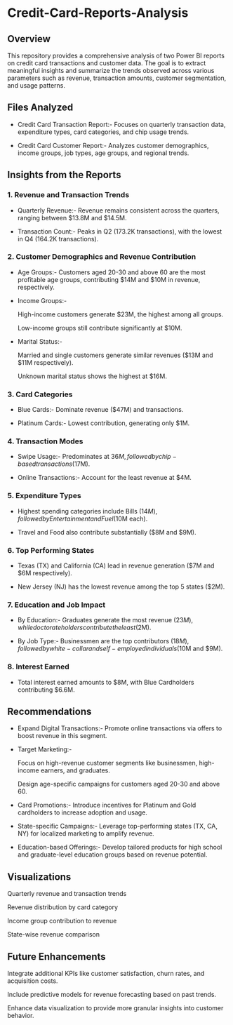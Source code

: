 # Credit-Card-Reports-Analysis

## Overview
This repository provides a comprehensive analysis of two Power BI reports on credit card transactions and customer data. The goal is to extract meaningful insights and summarize the trends observed across various parameters such as revenue, transaction amounts, customer segmentation, and usage patterns.

## Files Analyzed
- Credit Card Transaction Report:-
  Focuses on quarterly transaction data, expenditure types, card categories, and chip usage trends.

- Credit Card Customer Report:-
  Analyzes customer demographics, income groups, job types, age groups, and regional trends.

## Insights from the Reports
### 1. Revenue and Transaction Trends
- Quarterly Revenue:- Revenue remains consistent across the quarters, ranging between $13.8M and $14.5M.

- Transaction Count:- Peaks in Q2 (173.2K transactions), with the lowest in Q4 (164.2K transactions).

### 2. Customer Demographics and Revenue Contribution
- Age Groups:- Customers aged 20-30 and above 60 are the most profitable age groups, contributing $14M and $10M in revenue, respectively.

- Income Groups:-
  
  High-income customers generate $23M, the highest among all groups.
  
  Low-income groups still contribute significantly at $10M.

- Marital Status:-

  Married and single customers generate similar revenues ($13M and $11M respectively).

  Unknown marital status shows the highest at $16M.

### 3. Card Categories
- Blue Cards:- Dominate revenue ($47M) and transactions.

- Platinum Cards:- Lowest contribution, generating only $1M.

### 4. Transaction Modes
- Swipe Usage:- Predominates at $36M, followed by chip-based transactions ($17M).

- Online Transactions:- Account for the least revenue at $4M.

### 5. Expenditure Types
- Highest spending categories include Bills ($14M), followed by Entertainment and Fuel ($10M each).

- Travel and Food also contribute substantially ($8M and $9M).

### 6. Top Performing States
- Texas (TX) and California (CA) lead in revenue generation ($7M and $6M respectively).

- New Jersey (NJ) has the lowest revenue among the top 5 states ($2M).

### 7. Education and Job Impact
- By Education:- 
Graduates generate the most revenue ($23M), while doctorate holders contribute the least ($2M).

- By Job Type:- 
Businessmen are the top contributors ($18M), followed by white-collar and self-employed individuals ($10M and $9M).

### 8. Interest Earned
- Total interest earned amounts to $8M, with Blue Cardholders contributing $6.6M.

## Recommendations
- Expand Digital Transactions:-
  Promote online transactions via offers to boost revenue in this segment.

- Target Marketing:-

  Focus on high-revenue customer segments like businessmen, high-income earners, and graduates.

  Design age-specific campaigns for customers aged 20-30 and above 60.

- Card Promotions:- 
  Introduce incentives for Platinum and Gold cardholders to increase adoption and usage.

- State-specific Campaigns:- 
  Leverage top-performing states (TX, CA, NY) for localized marketing to amplify revenue.

- Education-based Offerings:-
  Develop tailored products for high school and graduate-level education groups based on revenue potential.

## Visualizations

Quarterly revenue and transaction trends

Revenue distribution by card category

Income group contribution to revenue

State-wise revenue comparison
## Future Enhancements
Integrate additional KPIs like customer satisfaction, churn rates, and acquisition costs.

Include predictive models for revenue forecasting based on past trends.

Enhance data visualization to provide more granular insights into customer behavior.
